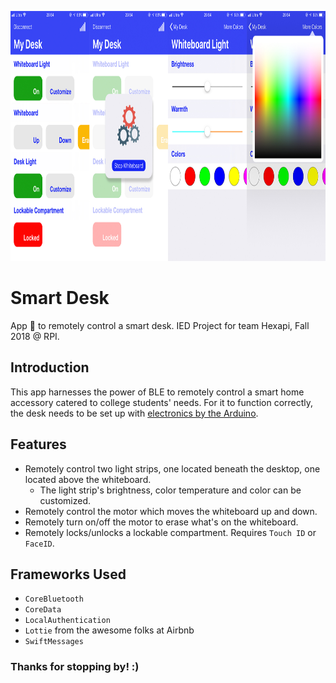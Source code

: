 <p align = "center">
    <img width = "900" height = "400" src = "screenshots.jpg">
</p>


# Smart Desk
App :iphone: to remotely control a smart desk. IED Project for team Hexapi, Fall 2018 @ RPI.

## Introduction
This app harnesses the power of BLE to remotely control a smart home accessory catered to college students' needs. For it to function correctly, the desk needs to be set up with [electronics by the Arduino](https://github.com/ljw980105/SmartDesk-Arduino).

## Features
* Remotely control two light strips, one located beneath the desktop, one located above the whiteboard.
    * The light strip's brightness, color temperature and color can be customized.
* Remotely control the motor which moves the whiteboard up and down.
* Remotely turn on/off the motor to erase what's on the whiteboard.
* Remotely locks/unlocks a lockable compartment. Requires `Touch ID` or `FaceID`.

## Frameworks Used
* `CoreBluetooth`
* `CoreData`
* `LocalAuthentication`
* `Lottie` from the awesome folks at Airbnb
* `SwiftMessages`

### Thanks for stopping by! :)

